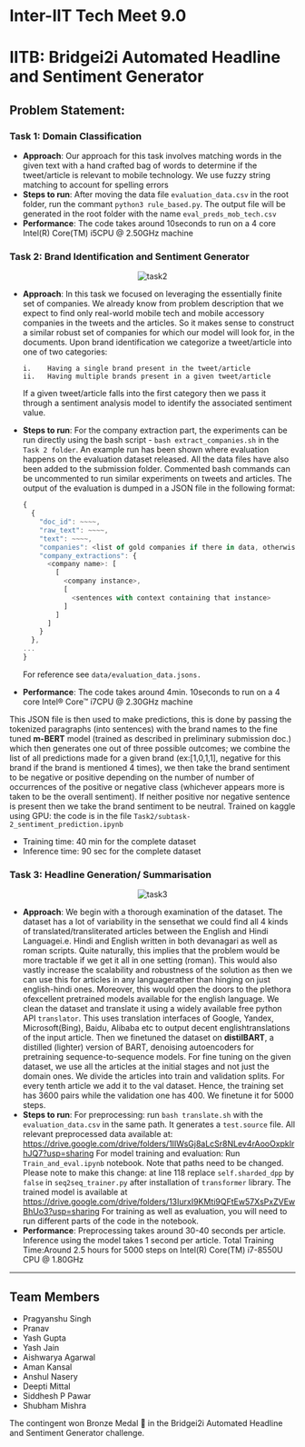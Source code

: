 # Inter-IIT Tech Meet 9.0
# IITB: Bridgei2i Automated Headline and Sentiment Generator
## Problem Statement:

### Task 1: Domain Classification
- **Approach**: Our approach for this task involves matching words in the given text with a hand crafted bag of words to determine if the tweet/article is relevant to mobile technology. We use fuzzy string matching to account for spelling errors 
- **Steps to run**: After moving the data file ``evaluation_data.csv`` in the root folder, run the commant ``python3 rule_based.py``. The output file will be generated in the root folder with the name ``eval_preds_mob_tech.csv`` 
- **Performance**: The code takes around 10seconds to run on a 4 core Intel(R) Core(TM) i5CPU @ 2.50GHz machine  

### Task 2: Brand Identification and Sentiment Generator
<p align="center">
  <img src="https://user-images.githubusercontent.com/34444901/114154997-9d3d6280-993e-11eb-9d8a-7675b542c6b2.png" alt="task2"/>
</p>

- **Approach**: In this task we focused on leveraging the essentially finite set of companies. We already know from problem description that we expect to find only real-world mobile tech and mobile accessory companies in the tweets and the articles. So it makes sense to construct a similar robust set of companies for which our model will look for, in the documents. Upon brand identification we categorize a tweet/article into one of two categories:&nbsp;

      i.	Having a single brand present in the tweet/article
      ii.	Having multiple brands present in a given tweet/article
    If a given tweet/article falls into the first category then we pass it through a sentiment analysis model to identify the associated sentiment value.
    
- **Steps to run**: For the company extraction part, the experiments can be run directly using the bash script - ``bash extract_companies.sh`` in the ``Task 2 folder``. An example run has been shown where evaluation happens on the evaluation dataset released. All the data files have also been added to the submission folder. Commented bash commands can be uncommented to run similar experiments on tweets and articles. The output of the evaluation is dumped in a JSON file in the following format:
    ```javascript
    {
      {
        "doc_id": ~~~~,
        "raw_text": ~~~~,
        "text": ~~~~,
        "companies": <list of gold companies if there in data, otherwise empty>,
        "company_extractions": {
          <company name>: [
            [
              <company instance>,
              [
                <sentences with context containing that instance>
              ]
            ]
          ]
        }
      },
    ...
    }
    ```
    For reference see ``data/evaluation_data.jsons.``
- **Performance**: The code takes around 4min. 10seconds to run on a 4 core Intel® Core™ i7CPU @ 2.30GHz machine


This JSON file is then used to make predictions, this is done by passing the tokenized paragraphs (into sentences) with the brand names to the fine tuned **m-BERT** model (trained as described in preliminary submission doc.) which then generates one out of three possible outcomes; we combine the list of all predictions made for a given brand (ex:[1,0,1,1], negative for this brand if the brand is mentioned 4 times), we then take the brand sentiment to be negative or positive depending on the number of number of occurrences of the positive or negative class (whichever appears more is taken to be the overall sentiment). If neither positive nor negative sentence is present then we take the brand sentiment to be neutral.
Trained on kaggle using GPU: the code is in the file ``Task2/subtask-2_sentiment_prediction.ipynb``
- Training time: 40 min for the complete dataset
- Inference time: 90 sec for the complete dataset  

### Task 3: Headline Generation/ Summarisation 
<p align="center">
  <img src="https://user-images.githubusercontent.com/34444901/114154939-90207380-993e-11eb-88ff-e75e0da2ab4a.png" alt="task3"/>
</p>

- **Approach**: We begin with a thorough examination of the dataset. The dataset has a lot of variability in the sensethat we could find all 4 kinds of translated/transliterated articles between the English and Hindi Languagei.e. Hindi and English written in both devanagari as well as roman scripts. Quite naturally, this implies that the problem would be more tractable if we get it all in one setting (roman). This would also vastly increase the scalability and robustness of the solution as then we can use this for articles in any languagerather than hinging on just english-hindi ones. Moreover, this would open the doors to the plethora ofexcellent pretrained models available for the english language. 
    We clean the dataset and translate it using a widely available free python API ``translator``.  This uses translation interfaces of Google, Yandex, Microsoft(Bing), Baidu, Alibaba etc to output decent englishtranslations of the input article.
    Then we finetuned the dataset on **distilBART**, a distilled (lighter) version of BART, denoising autoencoders for pretraining sequence-to-sequence models. For fine tuning on the given dataset, we use all the articles at the initial stages and not just the domain ones. We divide the articles into train and validation splits. For every tenth article we add it to the val dataset. Hence, the training set has 3600 pairs while the validation one has 400. We finetune it for 5000 steps. 
- **Steps to run**: For preprocessing: run ``bash translate.sh`` with the ``evaluation_data.csv``  in the same path. It generates a ``test.source`` file. All relevant preprocessed data available at: https://drive.google.com/drive/folders/1IIWsGj8aLcSr8NLev4rAooOxpkIrhJQ7?usp=sharing
For model training and evaluation:
Run ``Train_and_eval.ipynb``  notebook. Note that paths need to be changed. Please note to make this change: at line 118 replace ``self.sharded_dpp`` by ``false`` in ``seq2seq_trainer.py`` after installation of ``transformer`` library.
The trained model is available at https://drive.google.com/drive/folders/13IurxI9KMti9QFtEw57XsPxZVEwBhUo3?usp=sharing
For training as well as evaluation, you will need to run different parts of the code in the notebook.
- **Performance**: Preprocessing takes around 30-40 seconds per article. Inference using the model takes 1 second per article. Total Training Time:Around 2.5 hours for 5000 steps on Intel(R) Core(TM) i7-8550U CPU @ 1.80GHz

----- 
## Team Members

- Pragyanshu Singh
- Pranav
- Yash Gupta
- Yash Jain
- Aishwarya Agarwal  
- Aman Kansal
- Anshul Nasery
- Deepti Mittal
- Siddhesh P Pawar
- Shubham Mishra

The contingent won Bronze Medal 🥉 in the Bridgei2i Automated Headline and Sentiment Generator challenge.


